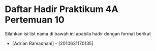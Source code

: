 # Daftar Hadir Praktikum 4A Pertemuan 10
Silahkan isi list nama di bawah ini apabila hadir dengan format berikut

- [Adrian Ramadhani] - [2010631170135]

